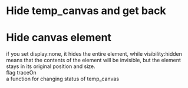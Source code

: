 # Hide temp_canvas and get back     

# Hide canvas element    
if you set display:none, it hides the entire element, while visibility:hidden means that the contents of the element will be invisible, but the element stays in its original position and size.     
flag traceOn    
a function for changing status of temp_canvas     

